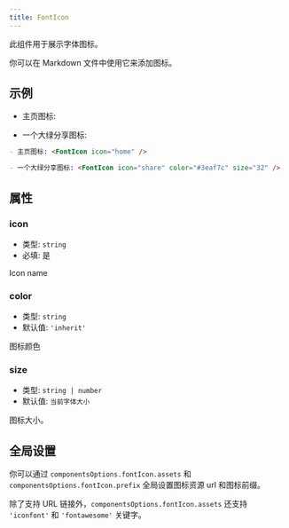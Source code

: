 ```yaml
---
title: FontIcon
---
```


此组件用于展示字体图标。

你可以在 Markdown 文件中使用它来添加图标。

<!-- more -->

## 示例

- 主页图标: <FontIcon icon="home" />

- 一个大绿分享图标: <FontIcon icon="share" color="#3eaf7c" size="32" />

```md
- 主页图标: <FontIcon icon="home" />

- 一个大绿分享图标: <FontIcon icon="share" color="#3eaf7c" size="32" />
```

## 属性

### icon

- 类型: `string`
- 必填: 是

Icon name

### color

- 类型: `string`
- 默认值: `'inherit'`

图标颜色

### size

- 类型: `string | number`
- 默认值: `当前字体大小`

图标大小。

## 全局设置

你可以通过 `componentsOptions.fontIcon.assets` 和 `componentsOptions.fontIcon.prefix` 全局设置图标资源 url 和图标前缀。

除了支持 URL 链接外，`componentsOptions.fontIcon.assets` 还支持 `'iconfont'` 和 `'fontawesome'` 关键字。
